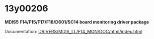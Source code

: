 # 13y00206

**MDIS5 F14/F15/F17/F18/D601/SC14 board monitoring driver package**

Documentation: [DRIVERS/MDIS_LL/F14_MON/DOC/html/index.html](DRIVERS/MDIS_LL/F14_MON/DOC/html/index.html)
